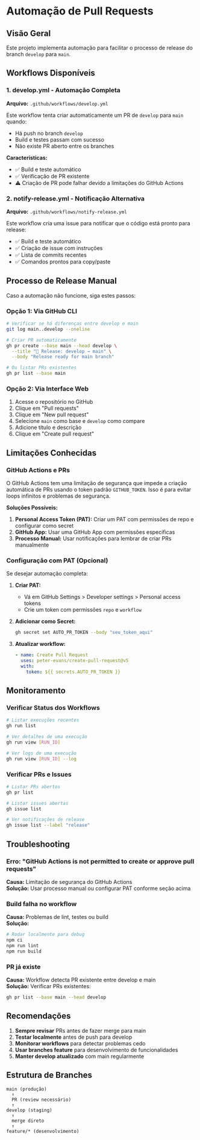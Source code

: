 # Automação de Pull Requests

## Visão Geral

Este projeto implementa automação para facilitar o processo de release do branch `develop` para `main`.

## Workflows Disponíveis

### 1. develop.yml - Automação Completa
**Arquivo:** `.github/workflows/develop.yml`

Este workflow tenta criar automaticamente um PR de `develop` para `main` quando:
- Há push no branch `develop`
- Build e testes passam com sucesso
- Não existe PR aberto entre os branches

**Características:**
- ✅ Build e teste automático
- ✅ Verificação de PR existente
- ⚠️ Criação de PR pode falhar devido a limitações do GitHub Actions

### 2. notify-release.yml - Notificação Alternativa
**Arquivo:** `.github/workflows/notify-release.yml`

Este workflow cria uma issue para notificar que o código está pronto para release:
- ✅ Build e teste automático
- ✅ Criação de issue com instruções
- ✅ Lista de commits recentes
- ✅ Comandos prontos para copy/paste

## Processo de Release Manual

Caso a automação não funcione, siga estes passos:

### Opção 1: Via GitHub CLI
```bash
# Verificar se há diferenças entre develop e main
git log main..develop --oneline

# Criar PR automaticamente
gh pr create --base main --head develop \
  --title "🚀 Release: develop → main" \
  --body "Release ready for main branch"

# Ou listar PRs existentes
gh pr list --base main
```

### Opção 2: Via Interface Web
1. Acesse o repositório no GitHub
2. Clique em "Pull requests"
3. Clique em "New pull request"
4. Selecione `main` como base e `develop` como compare
5. Adicione título e descrição
6. Clique em "Create pull request"

## Limitações Conhecidas

### GitHub Actions e PRs
O GitHub Actions tem uma limitação de segurança que impede a criação automática de PRs usando o token padrão `GITHUB_TOKEN`. Isso é para evitar loops infinitos e problemas de segurança.

**Soluções Possíveis:**
1. **Personal Access Token (PAT):** Criar um PAT com permissões de repo e configurar como secret
2. **GitHub App:** Usar uma GitHub App com permissões específicas
3. **Processo Manual:** Usar notificações para lembrar de criar PRs manualmente

### Configuração com PAT (Opcional)

Se desejar automação completa:

1. **Criar PAT:**
   - Vá em GitHub Settings > Developer settings > Personal access tokens
   - Crie um token com permissões `repo` e `workflow`

2. **Adicionar como Secret:**
   ```bash
   gh secret set AUTO_PR_TOKEN --body "seu_token_aqui"
   ```

3. **Atualizar workflow:**
   ```yaml
   - name: Create Pull Request
     uses: peter-evans/create-pull-request@v5
     with:
       token: ${{ secrets.AUTO_PR_TOKEN }}
   ```

## Monitoramento

### Verificar Status dos Workflows
```bash
# Listar execuções recentes
gh run list

# Ver detalhes de uma execução
gh run view [RUN_ID]

# Ver logs de uma execução
gh run view [RUN_ID] --log
```

### Verificar PRs e Issues
```bash
# Listar PRs abertos
gh pr list

# Listar issues abertas
gh issue list

# Ver notificações de release
gh issue list --label "release"
```

## Troubleshooting

### Erro: "GitHub Actions is not permitted to create or approve pull requests"
**Causa:** Limitação de segurança do GitHub Actions  
**Solução:** Usar processo manual ou configurar PAT conforme seção acima

### Build falha no workflow
**Causa:** Problemas de lint, testes ou build  
**Solução:** 
```bash
# Rodar localmente para debug
npm ci
npm run lint
npm run build
```

### PR já existe
**Causa:** Workflow detecta PR existente entre develop e main  
**Solução:** Verificar PRs existentes:
```bash
gh pr list --base main --head develop
```

## Recomendações

1. **Sempre revisar** PRs antes de fazer merge para main
2. **Testar localmente** antes de push para develop
3. **Monitorar workflows** para detectar problemas cedo
4. **Usar branches feature** para desenvolvimento de funcionalidades
5. **Manter develop atualizado** com main regularmente

## Estrutura de Branches

```
main (produção)
  ↑
  PR (review necessário)
  ↑
develop (staging)
  ↑
  merge direto
  ↑
feature/* (desenvolvimento)
```
